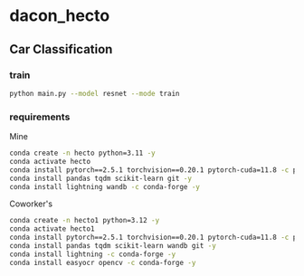 # dacon_hecto
## Car Classification

### train
```bash
python main.py --model resnet --mode train
```

### requirements
Mine
```bash
conda create -n hecto python=3.11 -y
conda activate hecto
conda install pytorch==2.5.1 torchvision==0.20.1 pytorch-cuda=11.8 -c pytorch -c nvidia -y
conda install pandas tqdm scikit-learn git -y
conda install lightning wandb -c conda-forge -y
```

Coworker's
```bash
conda create -n hecto1 python=3.12 -y
conda activate hecto1
conda install pytorch==2.5.1 torchvision==0.20.1 pytorch-cuda=11.8 -c pytorch -c nvidia -y
conda install pandas tqdm scikit-learn wandb git -y
conda install lightning -c conda-forge -y
conda install easyocr opencv -c conda-forge -y
```